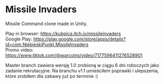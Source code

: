 # Missile Invaders
Missile Command clone made in Unity. 

Play in browser: https://kubpica.itch.io/missileinvaders <br />
Google Play: https://play.google.com/store/apps/details?id=com.NiebieskiPunkt.MissileInvaders <br />
Promo video: https://www.tiktok.com/@warcoins/video/7177596411276528901

Master branch zawiera wersję 1.0 zrobioną w ciągu 6 dni roboczych jako zadanie rekrutacyjne.
Na branchu v1.1 umieściłem poprawki i ulepszenia, które zrobiłem dla zabawy już po terminie :)
